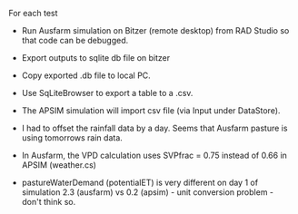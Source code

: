 For each test

* Run Ausfarm simulation on Bitzer (remote desktop) from RAD Studio so that code can be debugged.
* Export outputs to sqlite db file on bitzer
* Copy exported .db file to local PC.
* Use SqLiteBrowser to export a table to a .csv.
* The APSIM simulation will import csv file (via Input under DataStore).

* I had to offset the rainfall data by a day. Seems that Ausfarm pasture is using tomorrows rain data.
* In Ausfarm, the VPD calculation uses SVPfrac = 0.75 instead of 0.66 in APSIM (weather.cs)
* pastureWaterDemand (potentialET) is very different on day 1 of simulation 2.3 (ausfarm) vs 0.2 (apsim) - unit conversion problem - don't think so.
